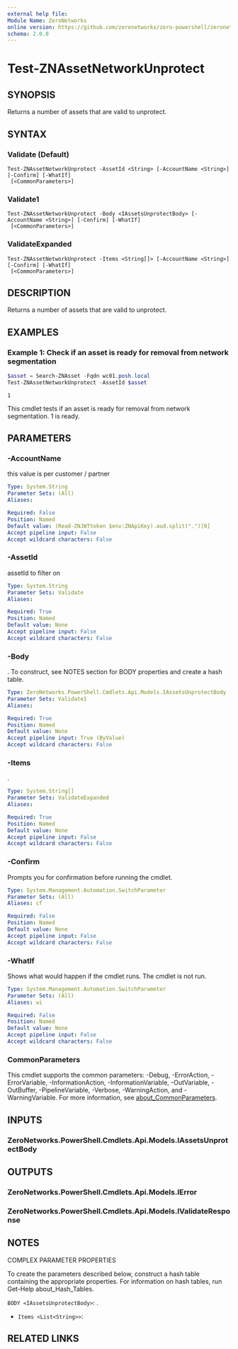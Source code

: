 ```yaml
---
external help file:
Module Name: ZeroNetworks
online version: https://github.com/zeronetworks/zero-powershell/zeronetworks/test-znassetnetworkunprotect
schema: 2.0.0
---
```


# Test-ZNAssetNetworkUnprotect

## SYNOPSIS
Returns a number of assets that are valid to unprotect.

## SYNTAX

### Validate (Default)
```
Test-ZNAssetNetworkUnprotect -AssetId <String> [-AccountName <String>] [-Confirm] [-WhatIf]
 [<CommonParameters>]
```

### Validate1
```
Test-ZNAssetNetworkUnprotect -Body <IAssetsUnprotectBody> [-AccountName <String>] [-Confirm] [-WhatIf]
 [<CommonParameters>]
```

### ValidateExpanded
```
Test-ZNAssetNetworkUnprotect -Items <String[]> [-AccountName <String>] [-Confirm] [-WhatIf]
 [<CommonParameters>]
```

## DESCRIPTION
Returns a number of assets that are valid to unprotect.

## EXAMPLES

### Example 1: Check if an asset is ready for removal from network segmentation
```powershell
$asset = Search-ZNAsset -Fqdn wc01.posh.local
Test-ZNAssetNetworkUnprotect -AssetId $asset
```

```output
1
```

This cmdlet tests if an asset is ready for removal from network segmentation.
1 is ready.

## PARAMETERS

### -AccountName
this value is per customer / partner

```yaml
Type: System.String
Parameter Sets: (All)
Aliases:

Required: False
Position: Named
Default value: (Read-ZNJWTtoken $env:ZNApiKey).aud.split(".")[0]
Accept pipeline input: False
Accept wildcard characters: False
```

### -AssetId
assetId to filter on

```yaml
Type: System.String
Parameter Sets: Validate
Aliases:

Required: True
Position: Named
Default value: None
Accept pipeline input: False
Accept wildcard characters: False
```

### -Body
.
To construct, see NOTES section for BODY properties and create a hash table.

```yaml
Type: ZeroNetworks.PowerShell.Cmdlets.Api.Models.IAssetsUnprotectBody
Parameter Sets: Validate1
Aliases:

Required: True
Position: Named
Default value: None
Accept pipeline input: True (ByValue)
Accept wildcard characters: False
```

### -Items
.

```yaml
Type: System.String[]
Parameter Sets: ValidateExpanded
Aliases:

Required: True
Position: Named
Default value: None
Accept pipeline input: False
Accept wildcard characters: False
```

### -Confirm
Prompts you for confirmation before running the cmdlet.

```yaml
Type: System.Management.Automation.SwitchParameter
Parameter Sets: (All)
Aliases: cf

Required: False
Position: Named
Default value: None
Accept pipeline input: False
Accept wildcard characters: False
```

### -WhatIf
Shows what would happen if the cmdlet runs.
The cmdlet is not run.

```yaml
Type: System.Management.Automation.SwitchParameter
Parameter Sets: (All)
Aliases: wi

Required: False
Position: Named
Default value: None
Accept pipeline input: False
Accept wildcard characters: False
```

### CommonParameters
This cmdlet supports the common parameters: -Debug, -ErrorAction, -ErrorVariable, -InformationAction, -InformationVariable, -OutVariable, -OutBuffer, -PipelineVariable, -Verbose, -WarningAction, and -WarningVariable. For more information, see [about_CommonParameters](http://go.microsoft.com/fwlink/?LinkID=113216).

## INPUTS

### ZeroNetworks.PowerShell.Cmdlets.Api.Models.IAssetsUnprotectBody

## OUTPUTS

### ZeroNetworks.PowerShell.Cmdlets.Api.Models.IError

### ZeroNetworks.PowerShell.Cmdlets.Api.Models.IValidateResponse

## NOTES

COMPLEX PARAMETER PROPERTIES

To create the parameters described below, construct a hash table containing the appropriate properties. For information on hash tables, run Get-Help about_Hash_Tables.


`BODY <IAssetsUnprotectBody>`: .
  - `Items <List<String>>`: 

## RELATED LINKS

